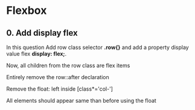 <h1>Flexbox</h1>
<h2>0. Add display flex</h2>
<p>In this question Add row class selector <strong>.row{}</strong> and add a property display value flex <strong>display: flex;</strong>.</p>
<p>Now, all children from the row class are flex items</p>
<p>Entirely remove the row::after declaration</p>
<p>Remove the float: left inside [class*='col-'] </p>
<p>All elements should appear same than before using the float</p>